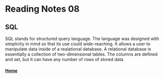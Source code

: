 # Reading Notes 08

## SQL

SQL stands for structured query language. The language was designed with simplicity in mind so that its use could wide-reaching. It allows a user to manipulate data inside of a realational database. A relational database is essentially a collection of two-dimensional tables. The columns are defined and set, but it can have any number of rows of stored data



#### [Home](README.md)